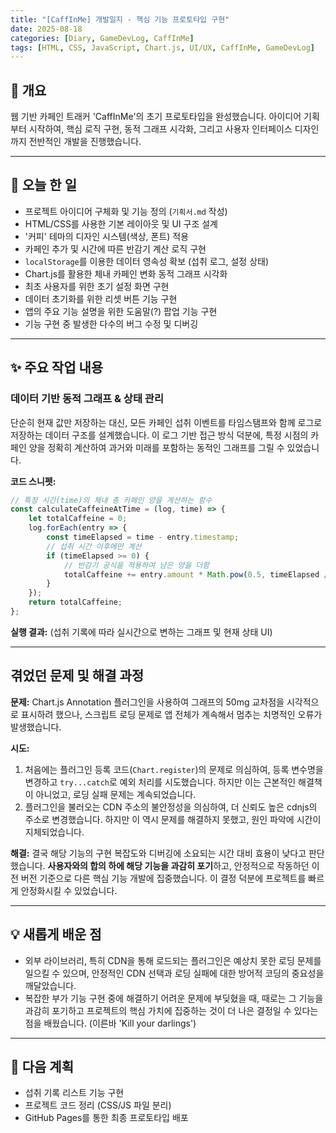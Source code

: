 ```yaml
---
title: "[CaffInMe] 개발일지 - 핵심 기능 프로토타입 구현"
date: 2025-08-18
categories: [Diary, GameDevLog, CaffInMe]
tags: [HTML, CSS, JavaScript, Chart.js, UI/UX, CaffInMe, GameDevLog]
---
```


## 👋 개요

웹 기반 카페인 트래커 'CaffInMe'의 초기 프로토타입을 완성했습니다. 아이디어 기획부터 시작하여, 핵심 로직 구현, 동적 그래프 시각화, 그리고 사용자 인터페이스 디자인까지 전반적인 개발을 진행했습니다.

---

## 📝 오늘 한 일

- 프로젝트 아이디어 구체화 및 기능 정의 (`기획서.md` 작성)
- HTML/CSS를 사용한 기본 레이아웃 및 UI 구조 설계
- '커피' 테마의 디자인 시스템(색상, 폰트) 적용
- 카페인 추가 및 시간에 따른 반감기 계산 로직 구현
- `localStorage`를 이용한 데이터 영속성 확보 (섭취 로그, 설정 상태)
- Chart.js를 활용한 체내 카페인 변화 동적 그래프 시각화
- 최초 사용자를 위한 초기 설정 화면 구현
- 데이터 초기화를 위한 리셋 버튼 기능 구현
- 앱의 주요 기능 설명을 위한 도움말(?) 팝업 기능 구현
- 기능 구현 중 발생한 다수의 버그 수정 및 디버깅

---

## ✨ 주요 작업 내용

### 데이터 기반 동적 그래프 & 상태 관리

단순히 현재 값만 저장하는 대신, 모든 카페인 섭취 이벤트를 타임스탬프와 함께 로그로 저장하는 데이터 구조를 설계했습니다. 이 로그 기반 접근 방식 덕분에, 특정 시점의 카페인 양을 정확히 계산하여 과거와 미래를 포함하는 동적인 그래프를 그릴 수 있었습니다.

**코드 스니펫:**
```javascript
// 특정 시간(time)의 체내 총 카페인 양을 계산하는 함수
const calculateCaffeineAtTime = (log, time) => {
    let totalCaffeine = 0;
    log.forEach(entry => {
        const timeElapsed = time - entry.timestamp;
        // 섭취 시간 이후에만 계산
        if (timeElapsed >= 0) {
            // 반감기 공식을 적용하여 남은 양을 더함
            totalCaffeine += entry.amount * Math.pow(0.5, timeElapsed / HALF_LIFE_MS);
        }
    });
    return totalCaffeine;
};
```

**실행 결과:**
(섭취 기록에 따라 실시간으로 변하는 그래프 및 현재 상태 UI)

---

## 겪었던 문제 및 해결 과정

**문제:** Chart.js Annotation 플러그인을 사용하여 그래프의 50mg 교차점을 시각적으로 표시하려 했으나, 스크립트 로딩 문제로 앱 전체가 계속해서 멈추는 치명적인 오류가 발생했습니다.

**시도:**
1.  처음에는 플러그인 등록 코드(`Chart.register`)의 문제로 의심하여, 등록 변수명을 변경하고 `try...catch`로 예외 처리를 시도했습니다. 하지만 이는 근본적인 해결책이 아니었고, 로딩 실패 문제는 계속되었습니다.
2.  플러그인을 불러오는 CDN 주소의 불안정성을 의심하여, 더 신뢰도 높은 cdnjs의 주소로 변경했습니다. 하지만 이 역시 문제를 해결하지 못했고, 원인 파악에 시간이 지체되었습니다.

**해결:** 결국 해당 기능의 구현 복잡도와 디버깅에 소요되는 시간 대비 효용이 낮다고 판단했습니다. **사용자와의 합의 하에 해당 기능을 과감히 포기**하고, 안정적으로 작동하던 이전 버전 기준으로 다른 핵심 기능 개발에 집중했습니다. 이 결정 덕분에 프로젝트를 빠르게 안정화시킬 수 있었습니다.

---

## 💡 새롭게 배운 점

*   외부 라이브러리, 특히 CDN을 통해 로드되는 플러그인은 예상치 못한 로딩 문제를 일으킬 수 있으며, 안정적인 CDN 선택과 로딩 실패에 대한 방어적 코딩의 중요성을 깨달았습니다.
*   복잡한 부가 기능 구현 중에 해결하기 어려운 문제에 부딪혔을 때, 때로는 그 기능을 과감히 포기하고 프로젝트의 핵심 가치에 집중하는 것이 더 나은 결정일 수 있다는 점을 배웠습니다. (이른바 'Kill your darlings')
	
---

## 🚀 다음 계획

*   섭취 기록 리스트 기능 구현
*   프로젝트 코드 정리 (CSS/JS 파일 분리)
*   GitHub Pages를 통한 최종 프로토타입 배포
